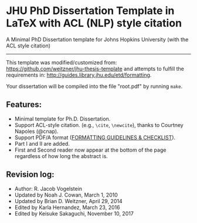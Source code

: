 # JHU PhD Dissertation Template in LaTeX with ACL (NLP) style citation

A Minimal PhD Dissertation template for Johns Hopkins University (with the ACL style citation)

*****
This template was modified/customized from:
https://github.com/weitzner/jhu-thesis-template
and attempts to fulfill the requirements in:
http://guides.library.jhu.edu/etd/formatting.

Your dissertation will be compiled into the file "root.pdf" by running `make`.

## Features:
- Minimal template for Ph.D. Dissertation.
- Support ACL-style citation. (e.g., `\cite`, `\newcite`), thanks to Courtney Napoles (@cnap).
- Support PDF/A format ([FORMATTING GUIDELINES & CHECKLIST](https://www.library.jhu.edu/library-services/electronic-theses-dissertations/formatting-guidelines-checklist/)).
- Part I and II are added.
- First and Second reader now appear at the bottom of the page regardless of how long the abstract is.

## Revision log:
- Author: R. Jacob Vogelstein
- Updated by Noah J. Cowan, March 1, 2010
- Updated by Brian D. Weitzner, April 29, 2014
- Edited by Karla Hernandez, March 23, 2016
- Edited by Keisuke Sakaguchi, November 10, 2017
